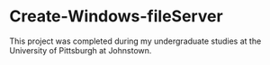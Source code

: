# Create-Windows-fileServer
This project was completed during my undergraduate studies at the University of Pittsburgh at Johnstown.
